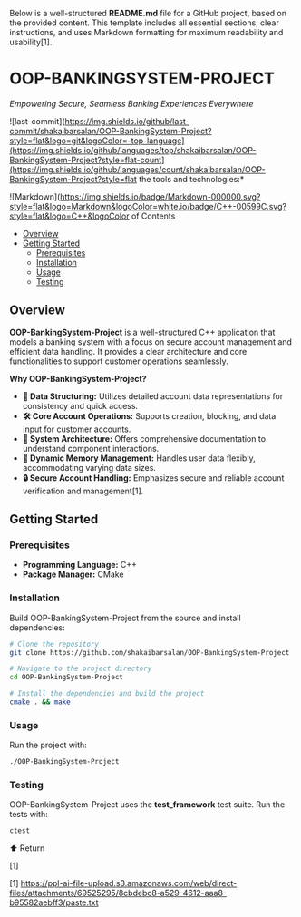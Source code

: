Below is a well-structured **README.md** file for a GitHub project, based on the provided content. This template includes all essential sections, clear instructions, and uses Markdown formatting for maximum readability and usability[1].



# OOP-BANKINGSYSTEM-PROJECT

*Empowering Secure, Seamless Banking Experiences Everywhere*

![last-commit](https://img.shields.io/github/last-commit/shakaibarsalan/OOP-BankingSystem-Project?style=flat&logo=git&logoColor=-top-language](https://img.shields.io/github/languages/top/shakaibarsalan/OOP-BankingSystem-Project?style=flat-count](https://img.shields.io/github/languages/count/shakaibarsalan/OOP-BankingSystem-Project?style=flat the tools and technologies:*

![Markdown](https://img.shields.io/badge/Markdown-000000.svg?style=flat&logo=Markdown&logoColor=white.io/badge/C++-00599C.svg?style=flat&logo=C++&logoColor of Contents

- [Overview](#overview)
- [Getting Started](#getting-started)
  - [Prerequisites](#prerequisites)
  - [Installation](#installation)
  - [Usage](#usage)
  - [Testing](#testing)

## Overview

**OOP-BankingSystem-Project** is a well-structured C++ application that models a banking system with a focus on secure account management and efficient data handling. It provides a clear architecture and core functionalities to support customer operations seamlessly.

**Why OOP-BankingSystem-Project?**

- **🧩 Data Structuring:** Utilizes detailed account data representations for consistency and quick access.
- **🛠️ Core Account Operations:** Supports creation, blocking, and data input for customer accounts.
- **📁 System Architecture:** Offers comprehensive documentation to understand component interactions.
- **💾 Dynamic Memory Management:** Handles user data flexibly, accommodating varying data sizes.
- **🔒 Secure Account Handling:** Emphasizes secure and reliable account verification and management[1].

## Getting Started

### Prerequisites

- **Programming Language:** C++
- **Package Manager:** CMake

### Installation

Build OOP-BankingSystem-Project from the source and install dependencies:

```sh
# Clone the repository
git clone https://github.com/shakaibarsalan/OOP-BankingSystem-Project

# Navigate to the project directory
cd OOP-BankingSystem-Project

# Install the dependencies and build the project
cmake . && make
```

### Usage

Run the project with:

```sh
./OOP-BankingSystem-Project
```

### Testing

OOP-BankingSystem-Project uses the **test_framework** test suite. Run the tests with:

```sh
ctest
```

⬆ Return

[1]

[1] https://ppl-ai-file-upload.s3.amazonaws.com/web/direct-files/attachments/69525295/8cbdebc8-a529-4612-aaa8-b95582aebff3/paste.txt
